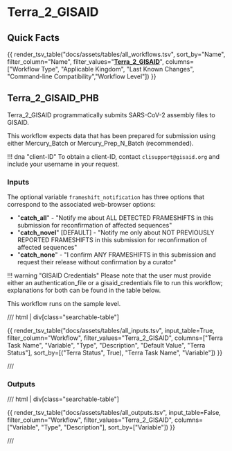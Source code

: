 # Terra_2_GISAID

## Quick Facts

{{ render_tsv_table("docs/assets/tables/all_workflows.tsv", sort_by="Name", filter_column="Name", filter_values="[**Terra_2_GISAID**](../workflows/public_data_sharing/terra_2_gisaid.md)", columns=["Workflow Type", "Applicable Kingdom", "Last Known Changes", "Command-line Compatibility","Workflow Level"]) }}

## Terra_2_GISAID_PHB

Terra_2_GISAID programmatically submits SARS-CoV-2 assembly files to GISAID.

This workflow expects data that has been prepared for submission using either Mercury_Batch or Mercury_Prep_N_Batch (recommended).

!!! dna "client-ID"
    To obtain a client-ID, contact `clisupport@gisaid.org` and include your username in your request.

### Inputs

The optional variable `frameshift_notification` has three options that correspond to the associated web-browser options:

- "**catch_all**" - "Notify me about ALL DETECTED FRAMESHIFTS in this submission for reconfirmation of affected sequences"
- "**catch_novel**" [DEFAULT] - "Notify me only about NOT PREVIOUSLY REPORTED FRAMESHIFTS in this submission for reconfirmation of affected sequences"
- "**catch_none**" - "I confirm ANY FRAMESHIFTS in this submission and request their release without confirmation by a curator"

!!! warning "GISAID Credentials"
    Please note that the user must provide either an authentication_file or a gisaid_credentials file to run this workflow; explanations for both can be found in the table below.

This workflow runs on the sample level.

/// html | div[class="searchable-table"]

{{ render_tsv_table("docs/assets/tables/all_inputs.tsv", input_table=True, filter_column="Workflow", filter_values="Terra_2_GISAID", columns=["Terra Task Name", "Variable", "Type", "Description", "Default Value", "Terra Status"], sort_by=[("Terra Status", True), "Terra Task Name", "Variable"]) }}

///

### Outputs

/// html | div[class="searchable-table"]

{{ render_tsv_table("docs/assets/tables/all_outputs.tsv", input_table=False, filter_column="Workflow", filter_values="Terra_2_GISAID", columns=["Variable", "Type", "Description"], sort_by=["Variable"]) }}

///
